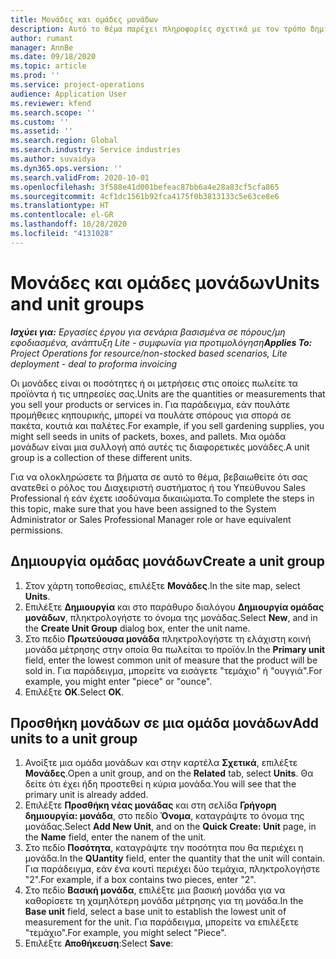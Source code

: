 ```yaml
---
title: Μονάδες και ομάδες μονάδων
description: Αυτό το θέμα παρέχει πληροφορίες σχετικά με τον τρόπο δημιουργίας μονάδων και ομάδων μονάδων στο Dynamics 365 Project operations.
author: rumant
manager: AnnBe
ms.date: 09/18/2020
ms.topic: article
ms.prod: ''
ms.service: project-operations
audience: Application User
ms.reviewer: kfend
ms.search.scope: ''
ms.custom: ''
ms.assetid: ''
ms.search.region: Global
ms.search.industry: Service industries
ms.author: suvaidya
ms.dyn365.ops.version: ''
ms.search.validFrom: 2020-10-01
ms.openlocfilehash: 3f588e41d001befeac87bb6a4e28a83cf5cfa865
ms.sourcegitcommit: 4cf1dc1561b92fca4175f0b3813133c5e63ce8e6
ms.translationtype: HT
ms.contentlocale: el-GR
ms.lasthandoff: 10/28/2020
ms.locfileid: "4131028"
---
```

# <a name="units-and-unit-groups"></a><span data-ttu-id="eb815-103">Μονάδες και ομάδες μονάδων</span><span class="sxs-lookup"><span data-stu-id="eb815-103">Units and unit groups</span></span>

<span data-ttu-id="eb815-104">_**Ισχύει για:** Εργασίες έργου για σενάρια βασισμένα σε πόρους/μη εφοδιασμένα, ανάπτυξη Lite - συμφωνία για προτιμολόγηση_</span><span class="sxs-lookup"><span data-stu-id="eb815-104">_**Applies To:** Project Operations for resource/non-stocked based scenarios, Lite deployment - deal to proforma invoicing_</span></span>

<span data-ttu-id="eb815-105">Οι μονάδες είναι οι ποσότητες ή οι μετρήσεις στις οποίες πωλείτε τα προϊόντα ή τις υπηρεσίες σας.</span><span class="sxs-lookup"><span data-stu-id="eb815-105">Units are the quantities or measurements that you sell your products or services in.</span></span> <span data-ttu-id="eb815-106">Για παράδειγμα, εάν πουλάτε προμήθειες κηπουρικής, μπορεί να πουλάτε σπόρους για σπορά σε πακέτα, κουτιά και παλέτες.</span><span class="sxs-lookup"><span data-stu-id="eb815-106">For example, if you sell gardening supplies, you might sell seeds in units of packets, boxes, and pallets.</span></span> <span data-ttu-id="eb815-107">Μια ομάδα μονάδων είναι μια συλλογή από αυτές τις διαφορετικές μονάδες.</span><span class="sxs-lookup"><span data-stu-id="eb815-107">A unit group is a collection of these different units.</span></span>

<span data-ttu-id="eb815-108">Για να ολοκληρώσετε τα βήματα σε αυτό το θέμα, βεβαιωθείτε ότι σας ανατεθεί ο ρόλος του Διαχειριστή συστήματος ή του Υπεύθυνου Sales Professional ή εάν έχετε ισοδύναμα δικαιώματα.</span><span class="sxs-lookup"><span data-stu-id="eb815-108">To complete the steps in this topic, make sure that you have been assigned to the System Administrator or Sales Professional Manager role or have equivalent permissions.</span></span>

## <a name="create-a-unit-group"></a><span data-ttu-id="eb815-109">Δημιουργία ομάδας μονάδων</span><span class="sxs-lookup"><span data-stu-id="eb815-109">Create a unit group</span></span>

1. <span data-ttu-id="eb815-110">Στον χάρτη τοποθεσίας, επιλέξτε **Μονάδες**.</span><span class="sxs-lookup"><span data-stu-id="eb815-110">In the site map, select **Units**.</span></span>
2. <span data-ttu-id="eb815-111">Επιλέξτε **Δημιουργία** και στο παράθυρο διαλόγου **Δημιουργία ομάδας μονάδων**, πληκτρολογήστε το όνομα της μονάδας.</span><span class="sxs-lookup"><span data-stu-id="eb815-111">Select **New**, and in the **Create Unit Group** dialog box, enter the unit name.</span></span>
3. <span data-ttu-id="eb815-112">Στο πεδίο **Πρωτεύουσα μονάδα** πληκτρολογήστε τη ελάχιστη κοινή μονάδα μέτρησης στην οποία θα πωλείται το προϊόν.</span><span class="sxs-lookup"><span data-stu-id="eb815-112">In the **Primary unit** field, enter the lowest common unit of measure that the product will be sold in.</span></span> <span data-ttu-id="eb815-113">Για παράδειγμα, μπορείτε να εισάγετε "τεμάχιο" ή "ουγγιά".</span><span class="sxs-lookup"><span data-stu-id="eb815-113">For example, you might enter "piece" or "ounce".</span></span>
4. <span data-ttu-id="eb815-114">Επιλέξτε **OK**.</span><span class="sxs-lookup"><span data-stu-id="eb815-114">Select **OK**.</span></span>

## <a name="add-units-to-a-unit-group"></a><span data-ttu-id="eb815-115">Προσθήκη μονάδων σε μια ομάδα μονάδων</span><span class="sxs-lookup"><span data-stu-id="eb815-115">Add units to a unit group</span></span>

1. <span data-ttu-id="eb815-116">Ανοίξτε μια ομάδα μονάδων και στην καρτέλα **Σχετικά**, επιλέξτε **Μονάδες**.</span><span class="sxs-lookup"><span data-stu-id="eb815-116">Open a unit group, and on the **Related** tab, select **Units**.</span></span> <span data-ttu-id="eb815-117">Θα δείτε ότι έχει ήδη προστεθεί η κύρια μονάδα.</span><span class="sxs-lookup"><span data-stu-id="eb815-117">You will see that the primary unit is already added.</span></span>
2. <span data-ttu-id="eb815-118">Επιλέξτε **Προσθήκη νέας μονάδας** και στη σελίδα **Γρήγορη δημιουργία: μονάδα**, στο πεδίο **Όνομα**, καταγράψτε το όνομα της μονάδας.</span><span class="sxs-lookup"><span data-stu-id="eb815-118">Select **Add New Unit**, and on the **Quick Create: Unit** page, in the **Name** field, enter the nanem of the unit.</span></span>
3. <span data-ttu-id="eb815-119">Στο πεδίο **Ποσότητα**, καταγράψτε την ποσότητα που θα περιέχει η μονάδα.</span><span class="sxs-lookup"><span data-stu-id="eb815-119">In the **QUantity** field, enter the quantity that the unit will contain.</span></span> <span data-ttu-id="eb815-120">Για παράδειγμα, εάν ένα κουτί περιέχει δύο τεμάχια, πληκτρολογήστε "2".</span><span class="sxs-lookup"><span data-stu-id="eb815-120">For example, if a box contains two pieces, enter "2".</span></span> 
4. <span data-ttu-id="eb815-121">Στο πεδίο **Βασική μονάδα**, επιλέξτε μια βασική μονάδα για να καθορίσετε τη χαμηλότερη μονάδα μέτρησης για τη μονάδα.</span><span class="sxs-lookup"><span data-stu-id="eb815-121">In the **Base unit** field, select a base unit to establish the lowest unit of measurement for the unit.</span></span> <span data-ttu-id="eb815-122">Για παράδειγμα, μπορείτε να επιλέξετε "τεμάχιο".</span><span class="sxs-lookup"><span data-stu-id="eb815-122">For example, you might select "Piece".</span></span>
5. <span data-ttu-id="eb815-123">Επιλέξτε **Αποθήκευση**:</span><span class="sxs-lookup"><span data-stu-id="eb815-123">Select **Save**:</span></span>
